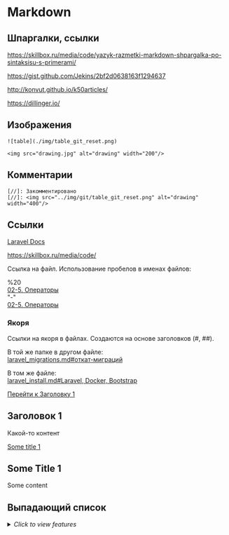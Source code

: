 # Markdown

## Шпаргалки, ссылки

https://skillbox.ru/media/code/yazyk-razmetki-markdown-shpargalka-po-sintaksisu-s-primerami/

https://gist.github.com/Jekins/2bf2d0638163f1294637

http://konvut.github.io/k50articles/

https://dillinger.io/


## Изображения
```
![table](./img/table_git_reset.png)

<img src="drawing.jpg" alt="drawing" width="200"/>
```
## Комментарии
```
[//]: Закомментировано
[//]: <img src="../img/git/table_git_reset.png" alt="drawing" width="400"/>
```
## Ссылки

[Laravel Docs](https://laravel.com/docs/10.x "Необязательная подсказка")

<https://skillbox.ru/media/code/>

Ссылка на файл. Иcпользование пробелов в именах файлов:

%20  
[02-5. Операторы](./02-05%20Operators.md)  
"-"  
[02-5. Операторы](./02-05-Operators.md)  

### Якоря

Ссылки на якоря в файлах. Создаются на основе заголовков (#, ##).

В той же папке в другом файле:  
[laravel_migrations.md#откат-миграций](./laravel_migrations.md#откат-миграций)

В том же файле:  
[laravel_install.md#Laravel, Docker, Bootstrap](./laravel_install.md#laravel-docker-bootstrap)

[Перейти к Заголовку 1](#title1)
## <a id="title1">Заголовок 1</a>
Какой-то контент

[Some title 1](#some-title-1)
## Some Title 1
Some content

## Выпадающий список

<details>
  <summary>
    <i>Click to view features</i>
  </summary>
  <p>

  - Dark / Light Theme Mode
  - Localized UI language
  - Pinned Posts
  - Hierarchical Categories
  - Trending Tags
  - Table of Contents
  - Last Modified Date of Posts
  - Syntax Highlighting
  - Mathematical Expressions
  - Mermaid Diagram & Flowchart
  - Dark / Light Mode Images
  - Embed Videos
  - Disqus / Utterances / Giscus Comments
  - Search
  - Atom Feeds
  - Google Analytics
  - Page Views Reporting
  - SEO & Performance Optimization

  </p>
</details>
